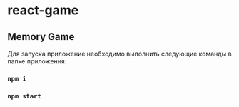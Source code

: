 # react-game
## Memory Game

Для запуска приложение необходимо выполнить следующие команды в папке приложения:

### `npm i`
### `npm start`